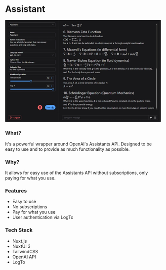 # Assistant

![image](/screenshot.jpeg)

### What?
It's a powerful wrapper around OpenAI's Assistants API.
Designed to be easy to use and to provide as much functionality as possible.

### Why?
It allows for easy use of the Assistants API without subscriptions, only paying for what you use.

### Features
- Easy to use
- No subscriptions
- Pay for what you use
- User authentication via LogTo

### Tech Stack
- Nuxt.js
- NuxtUI 3
- TailwindCSS
- OpenAI API
- LogTo
